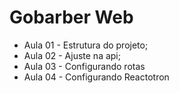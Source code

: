 # Gobarber Web

- Aula 01 - Estrutura do projeto;
- Aula 02 - Ajuste na api;
- Aula 03 - Configurando rotas
- Aula 04 - Configurando Reactotron
